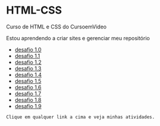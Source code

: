 # HTML-CSS
Curso de HTML e CSS do CursoemVideo


Estou aprendendo a criar sites e gerenciar meu repositório

<ul>
        <li><a href="https://vitor-aquino-nascimento.github.io/HTML-CSS/HTML-CSS/desafios/1.0/">desafio 1.0</a></li>
        <li><a href="https://vitor-aquino-nascimento.github.io/HTML-CSS/HTML-CSS/desafios/1.1/">desafio 1.1</a></li>
        <li><a href="https://vitor-aquino-nascimento.github.io/HTML-CSS/HTML-CSS/desafios/1.2/">desafio 1.2</a></li>
        <li><a href="https://vitor-aquino-nascimento.github.io/HTML-CSS/HTML-CSS/desafios/1.3/">desafio 1.3</a></li>
        <li><a href="https://vitor-aquino-nascimento.github.io/HTML-CSS/HTML-CSS/desafios/1.4/">desafio 1.4</a></li>
        <li><a href="https://vitor-aquino-nascimento.github.io/HTML-CSS/HTML-CSS/desafios/1.5/">desafio 1.5</a></li>
        <li><a href="https://vitor-aquino-nascimento.github.io/HTML-CSS/HTML-CSS/desafios/1.6/">desafio 1.6</a></li>
        <li><a href="https://vitor-aquino-nascimento.github.io/HTML-CSS/HTML-CSS/desafios/1.7/">desafio 1.7</a></li>
        <li><a href="https://vitor-aquino-nascimento.github.io/HTML-CSS/HTML-CSS/desafios/1.8/">desafio 1.8</a></li>
        <li><a href="https://vitor-aquino-nascimento.github.io/HTML-CSS/HTML-CSS/desafios/2.0/">desafio 1.9</a></li>
    </ul>

    Clique em qualquer link a cima e veja minhas atividades.